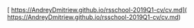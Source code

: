 [ https://AndreyDmitriew.github.io/rsschool-2019Q1-cv/cv.md]( https://AndreyDmitriew.github.io/rsschool-2019Q1-cv/cv.md)
